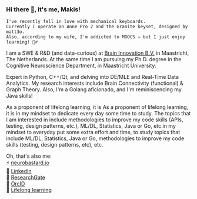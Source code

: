 ### Hi there 👋, it's me, Makis!

```
I've recently fell in love with mechanical keyboards.
Currently I operate an Anne Pro 2 and the Granite keyset, designed by matt3o.
Also, according to my wife, I'm addicted to MOOCS — but I just enjoy learning! 🤷‍♂️
```

I am a SWE & R&D (and data-curious) at [Brain Innovation B.V.](https://www.brainvoyager.com) in Maastricht, The Netherlands. At the same time I am pursuing my Ph.D. degree in the Cognitive Neuroscience Department, in Maastricht University.

Expert in Python, C++/Qt, and delving into DE/MLE and Real-Time Data Analytics. My research interests include Brain Connectivity (functional) & Graph Theory. Also, I'm a Golang aficionado, and I'm reminiscencing my Java skills!

As a proponent of lifelong learning, it is As a proponent of lifelong learning, it is in my mindset to dedicate every day some time to study. The topics that I am interested in include methodologies to improve my code skills (APIs, testing, design patterns, etc.), ML/DL, Statistics, Java or Go, etc.in my mindset to everyday put some extra effort and time, to study topics that include ML/DL, Statistics, Java or Go, methodologies to improve my code skills (testing, design patterns, etc), etc.

Oh, that's also me:<br/>
⚡ [neurobastard.io](https://neurobastard.io)<br/>
💬 [LinkedIn](https://www.linkedin.com/in/makism/)<br/>
🌱 [ResearchGate](https://researchgate.net/profile/Avraam_Marimpis)<br/>
🔭 [OrcID](orcid.org/0000-0003-1551-9940)<br/>
📓 [Lifelong learning](https://github.com/makism/lifelong-learning)

